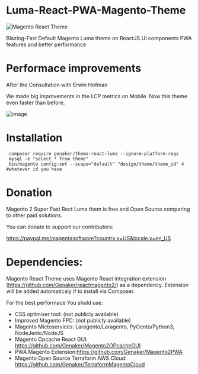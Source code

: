 # Luma-React-PWA-Magento-Theme

<img src="https://raw.githubusercontent.com/Genaker/Luma-React-PWA-Magento-Theme/master/web/images/logo.jpeg" alt="Magento React Theme"/>

Blazing-Fast  Default Magento Luma theme on ReactJS UI components PWA features and better performance 

# Performace improvements
After the Consultation with Erwin Hofman 

We made big improvements in the LCP metrics on Mobile. Now this theme even faster than before.

![image](https://user-images.githubusercontent.com/9213670/153733227-56f839b8-42bc-4b4c-986d-c98ea916cbca.png)


# Installation 
```
 composer require genaker/theme-react-luma --ignore-platform-reqs
 mysql -e "select * from theme"
 bin/magento config:set --scope="default" "design/theme/theme_id" 4 #whatever id you have
```

# Donation 
Magento 2 Super Fast Rect Luma them is free and Open Source comparing to other paid solutions. 

You can donate to support our contributors: 

https://paypal.me/magentasoftware?country.x=US&locale.x=en_US

# Dependencies:

Magento React Theme uses Magento React integration extension (https://github.com/Genaker/reactmagento2/) as a dependency. Extension will be added automaticaly if to install via Composer.

For the best performace You shuld use:
* CSS optimiser tool: (not publicly available)
* Improved Magento FPC: (not publicly available)
* Magento Mictoservices: Laragento/Laragento, PyGento/Python3, NodeJento/NodeJS
* Magento Opcache React GUI: https://github.com/Genaker/Magento2OPcacheGUI
* PWA Magento Extension:https://github.com/Genaker/Magento2PWA
* Magento Open Source Terraform AWS Cloud: https://github.com/Genaker/TerraformMagentoCloud
